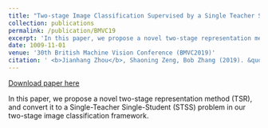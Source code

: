 ```yaml
---
title: "Two-stage Image Classification Supervised by a Single Teacher Single Student Model"
collection: publications
permalink: /publication/BMVC19
excerpt: 'In this paper, we propose a novel two-stage representation method (TSR), and convert it to a Single-Teacher Single-Student (STSS) problem in our two-stage image classification framework.'
date: 1009-11-01
venue: '30th British Machine Vision Conference (BMVC2019)'
citation: ' <b>Jianhang Zhou</b>, Shaoning Zeng, Bob Zhang (2019). &quot;Two-stage Image Classification Supervised by a Single Teacher Single Student Model.&quot; <i>30th British Machine Vision Conference (BMVC2019)</i>, 0155.'
---
```


[Download paper here](http://combatzhou.github.io/files/1909.12111.pdf)

In this paper, we propose a novel two-stage representation method (TSR), and convert it to a Single-Teacher Single-Student (STSS) problem in our two-stage image classification framework.
